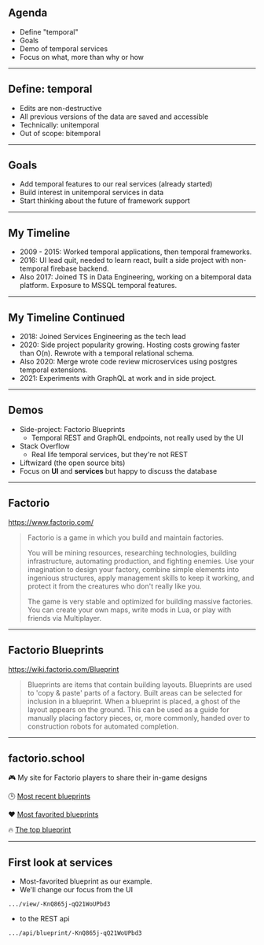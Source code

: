 ## Agenda
* Define "temporal"
* Goals
* Demo of temporal services
* Focus on what, more than why or how
---

## Define: temporal
* Edits are non-destructive
* All previous versions of the data are saved and accessible
* Technically: unitemporal
* Out of scope: bitemporal
---

## Goals
* Add temporal features to our real services (already started)
* Build interest in unitemporal services in data
* Start thinking about the future of framework support
---

## My Timeline
* 2009 - 2015: Worked temporal applications, then temporal frameworks.
* 2016: UI lead quit, needed to learn react, built a side project with non-temporal firebase backend.
* Also 2017: Joined TS in Data Engineering, working on a bitemporal data platform. Exposure to MSSQL temporal features.
---

## My Timeline Continued
* 2018: Joined Services Engineering as the tech lead
* 2020: Side project popularity growing. Hosting costs growing faster than O(n). Rewrote with a temporal relational schema.
* Also 2020: Merge wrote code review microservices using postgres temporal extensions.
* 2021: Experiments with GraphQL at work and in side project.
---

## Demos
* Side-project: Factorio Blueprints
  * Temporal REST and GraphQL endpoints, not really used by the UI
* Stack Overflow
  * Real life temporal services, but they're not REST
* Liftwizard (the open source bits)
* Focus on **UI** and **services** but happy to discuss the database
---

## Factorio

https://www.factorio.com/

> Factorio is a game in which you build and maintain factories.
>
> You will be mining resources, researching technologies, building infrastructure, automating production, and fighting enemies. Use your imagination to design your factory, combine simple elements into ingenious structures, apply management skills to keep it working, and protect it from the creatures who don't really like you.
>
> The game is very stable and optimized for building massive factories. You can create your own maps, write mods in Lua, or play with friends via Multiplayer.
---

## Factorio Blueprints

https://wiki.factorio.com/Blueprint
> Blueprints are items that contain building layouts. Blueprints are used to 'copy & paste' parts of a factory. Built areas can be selected for inclusion in a blueprint. When a blueprint is placed, a ghost of the layout appears on the ground. This can be used as a guide for manually placing factory pieces, or, more commonly, handed over to construction robots for automated completion.
---

## factorio.school

🎮 My site for Factorio players to share their in-game designs

🕒 [Most recent blueprints](https://www.factorio.school/)

❤️ [Most favorited blueprints](https://www.factorio.school/top)

🔥 [The top blueprint](https://www.factorio.school/view/-KnQ865j-qQ21WoUPbd3)

---

## First look at services

* Most-favorited blueprint as our example.
* We'll change our focus from the UI

`.../view/-KnQ865j-qQ21WoUPbd3`

* to the REST api

`.../api/blueprint/-KnQ865j-qQ21WoUPbd3`

